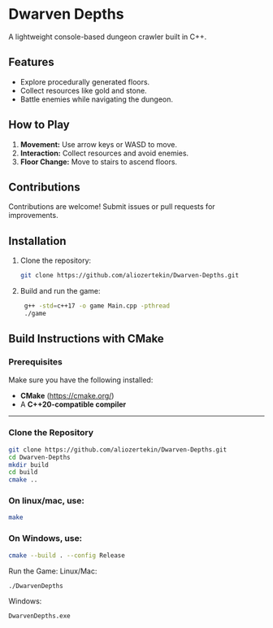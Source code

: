 # Dwarven Depths

A lightweight console-based dungeon crawler built in C++.

## Features
- Explore procedurally generated floors.
- Collect resources like gold and stone.
- Battle enemies while navigating the dungeon.

## How to Play
1. **Movement:** Use arrow keys or WASD to move.
2. **Interaction:** Collect resources and avoid enemies.
3. **Floor Change:** Move to stairs to ascend floors.


## Contributions
Contributions are welcome! Submit issues or pull requests for improvements.

## Installation
1. Clone the repository:
   ```bash
   git clone https://github.com/aliozertekin/Dwarven-Depths.git
2. Build and run the game:
   ```bash
    g++ -std=c++17 -o game Main.cpp -pthread
    ./game

## Build Instructions with CMake

### Prerequisites
Make sure you have the following installed:
- **CMake** (https://cmake.org/)
- A **C++20-compatible compiler**

---

### Clone the Repository
```bash
git clone https://github.com/aliozertekin/Dwarven-Depths.git
cd Dwarven-Depths
mkdir build
cd build
cmake ..
```

### On linux/mac, use:
```bash
make
```
### On Windows, use:
```bash
cmake --build . --config Release
```
Run the Game:
Linux/Mac:
```bash
./DwarvenDepths
```
Windows:
```bash
DwarvenDepths.exe
```
